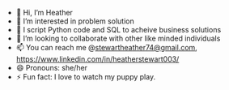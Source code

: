 - 👋 Hi, I’m Heather
- 👀 I’m interested in problem solution
- 🌱 I script Python code and SQL to acheive business solutions
- 💞️ I’m looking to collaborate with other like minded individuals
- 📫 You can reach me @stewartheather74@gmail.com, https://www.linkedin.com/in/heatherstewart003/
- 😄 Pronouns: she/her
- ⚡ Fun fact: I love to watch my puppy play.

<!---
HeatherST1/HeatherST1 is a ✨ special ✨ repository because its `README.md` (this file) appears on your GitHub profile.
You can click the Preview link to take a look at your changes.
--->
